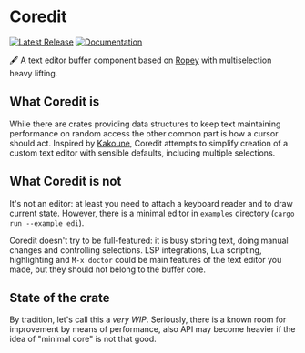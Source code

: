 # Coredit
[![Latest Release][crates-io-badge]][crates-io-url]
[![Documentation][docs-rs-badge]][docs-rs-url]

🖋 A text editor buffer component based on [Ropey][ropey-url]
with multiselection heavy lifting.

## What Coredit is
While there are crates providing data structures to keep text
maintaining performance on random access the other common part
is how a cursor should act. Inspired by [Kakoune][kakoune-url],
Coredit attempts to simplify creation of a custom text editor
with sensible defaults, including multiple selections.

## What Coredit is not
It's not an editor: at least you need to attach a keyboard
reader and to draw current state. However, there is a minimal
editor in `examples` directory (`cargo run --example edi`).

Coredit doesn't try to be full-featured: it is busy storing
text, doing manual changes and controlling selections. LSP
integrations, Lua scripting, highlighting and `M-x doctor`
could be main features of the text editor you made, but they
should not belong to the buffer core.

## State of the crate
By tradition, let's call this a _very WIP_. Seriously,
there is a known room for improvement by means of performance,
also API may become heavier if the idea of "minimal core" is
not that good.

[crates-io-badge]: https://img.shields.io/crates/v/coredit.svg
[crates-io-url]: https://crates.io/crates/coredit
[docs-rs-badge]: https://docs.rs/coredit/badge.svg
[docs-rs-url]: https://docs.rs/coredit
[ropey-url]: https://github.com/cessen/ropey
[kakoune-url]: https://kakoune.org
